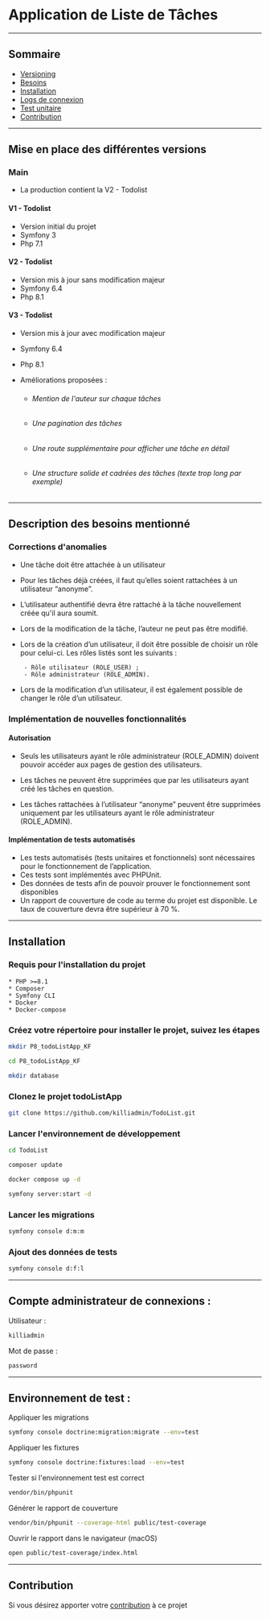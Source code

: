 # Application de Liste de Tâches

---

## Sommaire

- [Versioning](#versioning)
- [Besoins](#besoins)
- [Installation](#installation)
- [Logs de connexion](#compte_administrateur)
- [Test unitaire](#test_unitaire)
- [Contribution](#contribution)

---

<div id='versioning'>

## Mise en place des différentes versions 

### Main

   - La production contient la V2 - Todolist

#### V1 - Todolist

   - Version initial du projet 
   - Symfony 3 
   - Php 7.1 

#### V2 - Todolist

   - Version mis à jour sans modification majeur 
   - Symfony 6.4
   - Php 8.1

#### V3 - Todolist

   - Version mis à jour avec modification majeur
   - Symfony 6.4
   - Php 8.1
   - Améliorations proposées :

     - ###### Mention de l'auteur sur chaque tâches
     - ###### Une pagination des tâches
     - ###### Une route supplémentaire pour afficher une tâche en détail
     - ###### Une structure solide et cadrées des tâches (texte trop long par exemple)

</div>

---

<div id='besoins'>

## Description des besoins mentionné
### Corrections d'anomalies
 - Une tâche doit être attachée à un utilisateur
 - Pour les tâches déjà créées, il faut qu’elles soient rattachées à un utilisateur “anonyme”.
 

 - L’utilisateur authentifié devra être rattaché à la tâche nouvellement créée qu'il aura soumit.


 - Lors de la modification de la tâche, l’auteur ne peut pas être modifié.
 - Lors de la création d’un utilisateur, il doit être possible de choisir un rôle pour celui-ci. Les rôles listés sont les suivants :

        - Rôle utilisateur (ROLE_USER) ;
        - Rôle administrateur (ROLE_ADMIN).
 
    

  - Lors de la modification d’un utilisateur, il est également possible de changer le rôle d’un utilisateur.


### Implémentation de nouvelles fonctionnalités

#### Autorisation

- Seuls les utilisateurs ayant le rôle administrateur (ROLE_ADMIN) doivent pouvoir accéder aux pages de gestion des utilisateurs.

- Les tâches ne peuvent être supprimées que par les utilisateurs ayant créé les tâches en question.

- Les tâches rattachées à l’utilisateur “anonyme” peuvent être supprimées uniquement par les utilisateurs ayant le rôle administrateur (ROLE_ADMIN).

#### Implémentation de tests automatisés

- Les tests automatisés (tests unitaires et fonctionnels) sont nécessaires pour le fonctionnement de l’application.
- Ces tests sont implémentés avec PHPUnit.
- Des données de tests afin de pouvoir prouver le fonctionnement sont disponibles
- Un rapport de couverture de code au terme du projet est disponible. Le taux de couverture devra être supérieur à 70 %.

</div>

---

<div id='installation'>

## Installation

### Requis pour l'installation du projet

    * PHP >=8.1
    * Composer   
    * Symfony CLI
    * Docker
    * Docker-compose

### Créez votre répertoire pour installer le projet, suivez les étapes

```bash
mkdir P8_todoListApp_KF

cd P8_todoListApp_KF

mkdir database
```

### Clonez le projet todoListApp

```bash
git clone https://github.com/killiadmin/TodoList.git
```

### Lancer l'environnement de développement

```bash
cd TodoList
```

```bash
composer update 
```

```bash
docker compose up -d
```

```bash
symfony server:start -d
```

### Lancer les migrations

```bash
symfony console d:m:m
```

### Ajout des données de tests

```bash
symfony console d:f:l
```

</div>

---

<div id="compte_administrateur">

## Compte administrateur de connexions :

Utilisateur :
```bash
killiadmin
```

Mot de passe :
```bash
password
```

</div>

---

<div id='test_unitaire'>

## Environnement de test :

Appliquer les migrations

```bash
symfony console doctrine:migration:migrate --env=test
```

Appliquer les fixtures
```bash
symfony console doctrine:fixtures:load --env=test
```

Tester si l'environnement test est correct
```bash
vendor/bin/phpunit
```

Générer le rapport de couverture
```bash
vendor/bin/phpunit --coverage-html public/test-coverage
```

Ouvrir le rapport dans le navigateur (macOS)
```bash
open public/test-coverage/index.html
```

</div>

---

<div id='versioning'>

## Contribution 

Si vous désirez apporter votre [contribution](https://github.com/killiadmin/TodoList/blob/main/CONTRIBUTION.md) à ce projet

</div>
